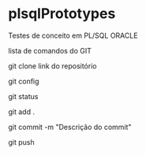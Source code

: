 # plsqlPrototypes
Testes de conceito em PL/SQL ORACLE

lista de comandos do GIT

git clone link do repositório

git config

git status

git add .

git commit -m "Descrição do commit"

git push
